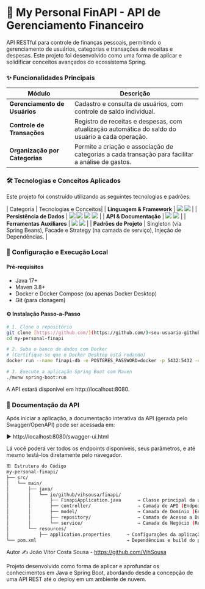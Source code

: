 # 💸 My Personal FinAPI - API de Gerenciamento Financeiro

API RESTful para controle de finanças pessoais, permitindo o gerenciamento de usuários, categorias e transações de receitas e despesas. Este projeto foi desenvolvido como uma forma de aplicar e solidificar conceitos avançados do ecossistema Spring.

### ✨ Funcionalidades Principais

| Módulo                 | Descrição                                                                                                  |
| ---------------------- | ---------------------------------------------------------------------------------------------------------- |
| **Gerenciamento de Usuários** | Cadastro e consulta de usuários, com controle de saldo individual.                                  |
| **Controle de Transações** | Registro de receitas e despesas, com atualização automática do saldo do usuário a cada operação.       |
| **Organização por Categorias** | Permite a criação e associação de categorias a cada transação para facilitar a análise de gastos.  |

### 🛠️ Tecnologias e Conceitos Aplicados

Este projeto foi construído utilizando as seguintes tecnologias e padrões:

| Categoria                  | Tecnologias e Conceitos| 
| **Linguagem & Framework**  | <img src="https://img.shields.io/badge/Java-17-007396?logo=java"> <img src="https://img.shields.io/badge/Spring_Boot-3.x-6DB33F?logo=springboot"> |
| **Persistência de Dados**  | <img src="https://img.shields.io/badge/Spring_Data_JPA-000000"> <img src="https://img.shields.io/badge/Hibernate-577399"> <img src="https://img.shields.io/badge/PostgreSQL-4169E1?logo=postgresql"> <img src="https://img.shields.io/badge/Docker-2496ED?logo=docker"> |
| **API & Documentação**     | <img src="https://img.shields.io/badge/REST-000000"> <img src="https://img.shields.io/badge/OpenAPI (Swagger)-85EA2D">                                                                                                                         |
| **Ferramentas Auxiliares** | <img src="https://img.shields.io/badge/Maven-C71A36?logo=apachemaven"> <img src="https://img.shields.io/badge/Lombok-000000">                                                                                                                  |
| **Padrões de Projeto**     | Singleton (via Spring Beans), Facade e Strategy (na camada de serviço), Injeção de Dependências.                                                                                                                                      |

### 🚀 Configuração e Execução Local

#### Pré-requisitos
- Java 17+
- Maven 3.8+
- Docker e Docker Compose (ou apenas Docker Desktop)
- Git (para clonagem)

#### ⚙️ Instalação Passo-a-Passo

```bash
# 1. Clone o repositório
git clone [https://github.com/](https://github.com/)<seu-usuario-github>/my-personal-finapi.git
cd my-personal-finapi

# 2. Suba o banco de dados com Docker
# (Certifique-se que o Docker Desktop está rodando)
docker run --name finapi-db -e POSTGRES_PASSWORD=docker -p 5432:5432 -d postgres

# 3. Execute a aplicação Spring Boot com Maven
./mvnw spring-boot:run
```

A API estará disponível em http://localhost:8080.

### 📄 Documentação da API
Após iniciar a aplicação, a documentação interativa da API (gerada pelo Swagger/OpenAPI) pode ser acessada em:

▶️ http://localhost:8080/swagger-ui.html

Lá você poderá ver todos os endpoints disponíveis, seus parâmetros, e até mesmo testá-los diretamente pelo navegador.
```bash
🏗️ Estrutura do Código
my-personal-finapi/
├── src/
│   └── main/
│       ├── java/
│       │   └── io/github/vihsousa/finapi/
│       │       ├── FinapiApplication.java      → Classe principal da aplicação
│       │       ├── controller/                 → Camada de API (Endpoints REST)
│       │       ├── model/                      → Camada de Domínio (Entidades JPA)
│       │       ├── repository/                 → Camada de Acesso a Dados (Spring Data JPA)
│       │       └── service/                    → Camada de Negócio (Regras e Lógica)
│       └── resources/
│           ├── application.properties      → Configurações da aplicação
└── pom.xml                                 → Dependências e build do projeto (Maven)
```

Autor ✍️
João Vítor Costa Sousa - https://github.com/VihSousa

Projeto desenvolvido como forma de aplicar e aprofundar os conhecimentos em Java e Spring Boot, abordando desde a concepção de uma API REST até o deploy em um ambiente de nuvem.
